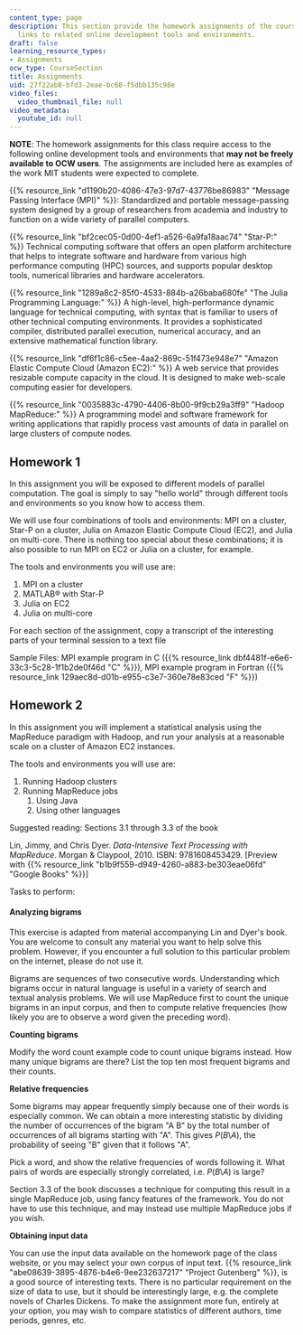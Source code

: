 ```yaml
---
content_type: page
description: This section provide the homework assignments of the course along with
  links to related online development tools and environments.
draft: false
learning_resource_types:
- Assignments
ocw_type: CourseSection
title: Assignments
uid: 27f22ab8-bfd3-2eae-bc60-f5dbb135c98e
video_files:
  video_thumbnail_file: null
video_metadata:
  youtube_id: null
---
```

**NOTE**: The homework assignments for this class require access to the following online development tools and environments that **may not be freely available to OCW users**. The assignments are included here as examples of the work MIT students were expected to complete.

{{% resource_link "d1190b20-4086-47e3-97d7-43776be86983" "Message Passing Interface (MPI)" %}}: Standardized and portable message-passing system designed by a group of researchers from academia and industry to function on a wide variety of parallel computers.

{{% resource_link "bf2cec05-0d00-4ef1-a526-6a9fa18aac74" "Star-P:" %}} Technical computing software that offers an open platform architecture that helps to integrate software and hardware from various high performance computing (HPC) sources, and supports popular desktop tools, numerical libraries and hardware accelerators.

{{% resource_link "1289a8c2-85f0-4533-884b-a26baba680fe" "The Julia Programming Language:" %}} A high-level, high-performance dynamic language for technical computing, with syntax that is familiar to users of other technical computing environments. It provides a sophisticated compiler, distributed parallel execution, numerical accuracy, and an extensive mathematical function library.

{{% resource_link "df6f1c86-c5ee-4aa2-869c-51f473e948e7" "Amazon Elastic Compute Cloud (Amazon EC2):" %}} A web service that provides resizable compute capacity in the cloud. It is designed to make web-scale computing easier for developers.

{{% resource_link "0035883c-4790-4406-8b00-9f9cb29a3ff9" "Hadoop MapReduce:" %}} A programming model and software framework for writing applications that rapidly process vast amounts of data in parallel on large clusters of compute nodes.

## Homework 1

In this assignment you will be exposed to different models of parallel computation. The goal is simply to say "hello world" through different tools and environments so you know how to access them.

We will use four combinations of tools and environments: MPI on a cluster, Star-P on a cluster, Julia on Amazon Elastic Compute Cloud (EC2), and Julia on multi-core. There is nothing too special about these combinations; it is also possible to run MPI on EC2 or Julia on a cluster, for example.

The tools and environments you will use are:

1. MPI on a cluster
2. MATLAB® with Star-P
3. Julia on EC2
4. Julia on multi-core

For each section of the assignment, copy a transcript of the interesting parts of your terminal session to a text file

Sample Files: MPI example program in C ({{% resource_link dbf4481f-e6e6-33c3-5c28-1f1b2de0f46d "C" %}}), MPI example program in Fortran ({{% resource_link 129aec8d-d01b-e955-c3e7-360e78e83ced "F" %}})

## Homework 2

In this assignment you will implement a statistical analysis using the MapReduce paradigm with Hadoop, and run your analysis at a reasonable scale on a cluster of Amazon EC2 instances.

The tools and environments you will use are:

1. Running Hadoop clusters
2. Running MapReduce jobs
    1. Using Java
    2. Using other languages

Suggested reading: Sections 3.1 through 3.3 of the book

Lin, Jimmy, and Chris Dyer. *Data-Intensive Text Processing with MapReduce*. Morgan & Claypool, 2010. ISBN: 9781608453429. \[Preview with {{% resource_link "b1b9f559-d949-4260-a883-be303eae06fd" "Google Books" %}}\]

Tasks to perform:

#### Analyzing bigrams

This exercise is adapted from material accompanying Lin and Dyer's book. You are welcome to consult any material you want to help solve this problem. However, if you encounter a full solution to this particular problem on the internet, please do not use it.

Bigrams are sequences of two consecutive words. Understanding which bigrams occur in natural language is useful in a variety of search and textual analysis problems. We will use MapReduce first to count the unique bigrams in an input corpus, and then to compute relative frequencies (how likely you are to observe a word given the preceding word).

**Counting bigrams**

Modify the word count example code to count unique bigrams instead. How many unique bigrams are there? List the top ten most frequent bigrams and their counts.

**Relative frequencies**

Some bigrams may appear frequently simply because one of their words is especially common. We can obtain a more interesting statistic by dividing the number of occurrences of the bigram "A B" by the total number of occurrences of all bigrams starting with "A". This gives *P*(*B*\\*A*), the probability of seeing "B" given that it follows "A".

Pick a word, and show the relative frequencies of words following it. What pairs of words are especially strongly correlated, i.e. *P*(*B*\\*A*) is large?

Section 3.3 of the book discusses a technique for computing this result in a single MapReduce job, using fancy features of the framework. You do not have to use this technique, and may instead use multiple MapReduce jobs if you wish.

**Obtaining input data**

You can use the input data available on the homework page of the class website, or you may select your own corpus of input text. {{% resource_link "abe08639-3895-4876-b4e6-9ee232637217" "Project Gutenberg" %}}, is a good source of interesting texts. There is no particular requirement on the size of data to use, but it should be interestingly large, e.g. the complete novels of Charles Dickens. To make the assignment more fun, entirely at your option, you may wish to compare statistics of different authors, time periods, genres, etc.